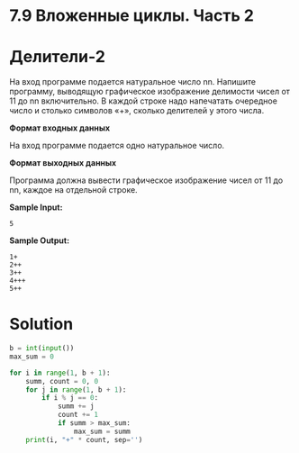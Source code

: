 # 7.9 Вложенные циклы. Часть 2
# Делители-2
На вход программе подается натуральное число nn. Напишите программу, выводящую графическое изображение делимости чисел от 11 до nn включительно. В каждой строке надо напечатать очередное число и столько символов «+», сколько делителей у этого числа.

**Формат входных данных**

На вход программе подается одно натуральное число.

**Формат выходных данных**

Программа должна вывести графическое изображение чисел от 11 до nn, каждое на отдельной строке.

**Sample Input:**
```
5
```
**Sample Output:**
```
1+
2++
3++
4+++
5++
```

# Solution
```python
b = int(input())
max_sum = 0

for i in range(1, b + 1):
    summ, count = 0, 0
    for j in range(1, b + 1):
        if i % j == 0:
            summ += j
            count += 1
            if summ > max_sum:
                max_sum = summ
    print(i, "+" * count, sep='')
```